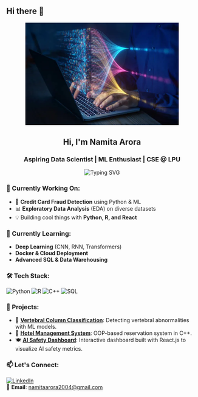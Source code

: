 ## Hi there 👋

<!-- Full-width Banner -->
<p align="center">
  <img src="https://raw.githubusercontent.com/Namita-010304/Namita-010304/main/my%20img.webp" height = "60%" width="80%" />
</p> 

<!-- Intro Section -->
<h2 align="center">Hi, I'm Namita Arora</h2>
<h3 align="center">Aspiring Data Scientist | ML Enthusiast | CSE @ LPU</h3>
<p align="center">
  <img src="https://readme-typing-svg.demolab.com/?lines=Data+Science+Enthusiast;Machine+Learning+Explorer;CSE+Student+@+LPU&center=true&width=500&height=50" alt="Typing SVG" />
</p>

### 🔭 Currently Working On:
- 🚀 **Credit Card Fraud Detection** using Python & ML
- 📊 **Exploratory Data Analysis** (EDA) on diverse datasets
- 💡 Building cool things with **Python, R, and React**

### 🧠 Currently Learning:
- **Deep Learning** (CNN, RNN, Transformers)
- **Docker & Cloud Deployment**
- **Advanced SQL & Data Warehousing**

### 🛠️ Tech Stack:  
<div align="left">
  <img src="https://img.icons8.com/ios-filled/50/3776AB/python.png" alt="Python" width="50"/>
  <img src="https://img.icons8.com/ios-filled/50/276DC3/r.png" alt="R" width="50"/>
  <img src="https://img.icons8.com/ios-filled/50/00599C/c-plus-plus.png" alt="C++" width="50"/>
  <img src="https://img.icons8.com/ios-filled/50/336791/sql.png" alt="SQL" width="50"/>
  <!-- other icons -->
</div>

### 🚀 Projects:
- 🔐 **[Vertebral Column Classification](https://github.com/Namita-010304/classification-of-vertebral-column-)**: Detecting vertebral abnormalities with ML models.
- 🏨 **[Hotel Management System](https://github.com/Namita-010304/HotelManagementSystem)**: OOP-based reservation system in C++.
- 🍽️ **[AI Safety Dashboard](https://github.com/Namita-010304/aisafetydashboard)**: Interactive dashboard built with React.js to visualize AI safety metrics.

### 📫 Let's Connect:
[![LinkedIn](https://img.shields.io/badge/-LinkedIn-blue?style=flat&logo=Linkedin&logoColor=white)](https://www.linkedin.com/in/namita-arora-/)  
📧 **Email**: namitaarora2004@gmail.com
